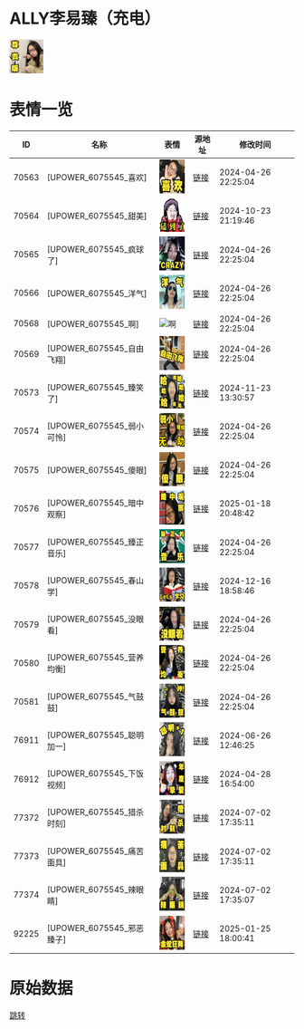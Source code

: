 # ALLY李易臻（充电）

<img src="./cover.png" height="60" alt="cover" />

# 表情一览

|ID|名称|表情|源地址|修改时间|
|----|----|----|----|----|
|70563|[UPOWER_6075545_喜欢]|<img src="./pic/070563_%5BUPOWER_6075545_喜欢%5D.png" height="60" alt="喜欢"/>|[链接](https://i0.hdslb.com/bfs/garb/b45292086719845220bcc78bdffe0ebe9279e2bf.png)|2024-04-26 22:25:04|
|70564|[UPOWER_6075545_甜美]|<img src="./pic/070564_%5BUPOWER_6075545_甜美%5D.png" height="60" alt="甜美"/>|[链接](https://i0.hdslb.com/bfs/garb/fc0fc1a3a9aa6711824424f67288f639871f1c4f.png)|2024-10-23 21:19:46|
|70565|[UPOWER_6075545_疯球了]|<img src="./pic/070565_%5BUPOWER_6075545_疯球了%5D.png" height="60" alt="疯球了"/>|[链接](https://i0.hdslb.com/bfs/garb/ad7736c0b4f2d28610279948862a1ae5be383a83.png)|2024-04-26 22:25:04|
|70566|[UPOWER_6075545_洋气]|<img src="./pic/070566_%5BUPOWER_6075545_洋气%5D.png" height="60" alt="洋气"/>|[链接](https://i0.hdslb.com/bfs/garb/e122f4adc7c96183fe6b704b38920db090a5bdfe.png)|2024-04-26 22:25:04|
|70568|[UPOWER_6075545_啊]|<img src="./pic/070568_%5BUPOWER_6075545_啊%5D.png" height="60" alt="啊"/>|[链接](https://i0.hdslb.com/bfs/garb/9b305f92c8e8330b030a7f76b1761f6212b602ea.png)|2024-04-26 22:25:04|
|70569|[UPOWER_6075545_自由飞翔]|<img src="./pic/070569_%5BUPOWER_6075545_自由飞翔%5D.png" height="60" alt="自由飞翔"/>|[链接](https://i0.hdslb.com/bfs/garb/267800ba0a92a8a342a401591527a2a5115be945.png)|2024-04-26 22:25:04|
|70573|[UPOWER_6075545_臻笑了]|<img src="./pic/070573_%5BUPOWER_6075545_臻笑了%5D.png" height="60" alt="臻笑了"/>|[链接](https://i0.hdslb.com/bfs/garb/d9feb57eb7a84f00bda4e57442aeeef7d737ed3e.png)|2024-11-23 13:30:57|
|70574|[UPOWER_6075545_弱小可怜]|<img src="./pic/070574_%5BUPOWER_6075545_弱小可怜%5D.png" height="60" alt="弱小可怜"/>|[链接](https://i0.hdslb.com/bfs/garb/4aa41a1a50458a073f09da3a72e89125fa61c52a.png)|2024-04-26 22:25:04|
|70575|[UPOWER_6075545_傻眼]|<img src="./pic/070575_%5BUPOWER_6075545_傻眼%5D.png" height="60" alt="傻眼"/>|[链接](https://i0.hdslb.com/bfs/garb/d273696ff16575c112fb2bdcc155f80056ee771b.png)|2024-04-26 22:25:04|
|70576|[UPOWER_6075545_暗中观察]|<img src="./pic/070576_%5BUPOWER_6075545_暗中观察%5D.png" height="60" alt="暗中观察"/>|[链接](https://i0.hdslb.com/bfs/garb/a7b4bcea384e64b29fb10eadc6cfc4a9bdc97f8d.png)|2025-01-18 20:48:42|
|70577|[UPOWER_6075545_臻正音乐]|<img src="./pic/070577_%5BUPOWER_6075545_臻正音乐%5D.png" height="60" alt="臻正音乐"/>|[链接](https://i0.hdslb.com/bfs/garb/15ab8c53c47a38246e7a631fcc7ac64c3a960fba.png)|2024-04-26 22:25:04|
|70578|[UPOWER_6075545_春山学]|<img src="./pic/070578_%5BUPOWER_6075545_春山学%5D.png" height="60" alt="春山学"/>|[链接](https://i0.hdslb.com/bfs/garb/1b83321f44e43b0e7b220c232c57d06ce5cdf878.png)|2024-12-16 18:58:46|
|70579|[UPOWER_6075545_没眼看]|<img src="./pic/070579_%5BUPOWER_6075545_没眼看%5D.png" height="60" alt="没眼看"/>|[链接](https://i0.hdslb.com/bfs/garb/59b22bba83363dc8f5b89c928a81ad583cb3262a.png)|2024-04-26 22:25:04|
|70580|[UPOWER_6075545_营养均衡]|<img src="./pic/070580_%5BUPOWER_6075545_营养均衡%5D.png" height="60" alt="营养均衡"/>|[链接](https://i0.hdslb.com/bfs/garb/846fd4585fa4983c7b8ff645b3672b78d4e53315.png)|2024-04-26 22:25:04|
|70581|[UPOWER_6075545_气鼓鼓]|<img src="./pic/070581_%5BUPOWER_6075545_气鼓鼓%5D.png" height="60" alt="气鼓鼓"/>|[链接](https://i0.hdslb.com/bfs/garb/1ef465daecb42d3ff90deae4f5f25c89a4f3998b.png)|2024-04-26 22:25:04|
|76911|[UPOWER_6075545_聪明加一]|<img src="./pic/076911_%5BUPOWER_6075545_聪明加一%5D.png" height="60" alt="聪明加一"/>|[链接](https://i0.hdslb.com/bfs/garb/237c679f44da4074e8a1b37e8e4d490f4645342b.png)|2024-06-26 12:46:25|
|76912|[UPOWER_6075545_下饭视频]|<img src="./pic/076912_%5BUPOWER_6075545_下饭视频%5D.png" height="60" alt="下饭视频"/>|[链接](https://i0.hdslb.com/bfs/garb/3f8b541687a92be885ca25762accd395662599ed.png)|2024-04-28 16:54:00|
|77372|[UPOWER_6075545_猎杀时刻]|<img src="./pic/077372_%5BUPOWER_6075545_猎杀时刻%5D.png" height="60" alt="猎杀时刻"/>|[链接](https://i0.hdslb.com/bfs/garb/dc1ff9b4b64b9e3fce0bcb6fe580ae73181046de.png)|2024-07-02 17:35:11|
|77373|[UPOWER_6075545_痛苦面具]|<img src="./pic/077373_%5BUPOWER_6075545_痛苦面具%5D.png" height="60" alt="痛苦面具"/>|[链接](https://i0.hdslb.com/bfs/garb/f090274fec15f1933fbf11d74ce5a1357aa44eb5.png)|2024-07-02 17:35:11|
|77374|[UPOWER_6075545_辣眼睛]|<img src="./pic/077374_%5BUPOWER_6075545_辣眼睛%5D.png" height="60" alt="辣眼睛"/>|[链接](https://i0.hdslb.com/bfs/garb/fb94aa3dc7114615eb44bbc44d669be747d91bc0.png)|2024-07-02 17:35:07|
|92225|[UPOWER_6075545_邪恶臻子]|<img src="./pic/092225_%5BUPOWER_6075545_邪恶臻子%5D.png" height="60" alt="邪恶臻子"/>|[链接](https://i0.hdslb.com/bfs/garb/bb5b02c3eb27026f18630e484d2d9e4628964a55.png)|2025-01-25 18:00:41|

# 原始数据

[跳转](./raw.json)

